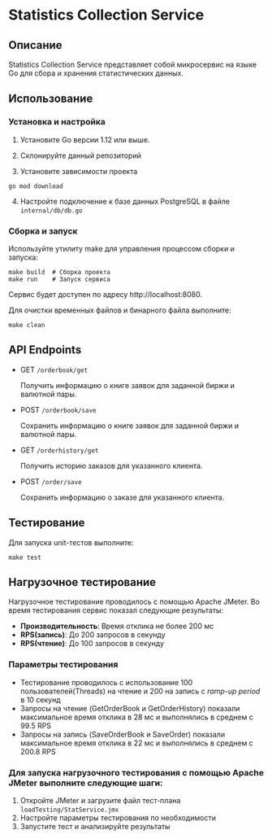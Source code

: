 # Statistics Collection Service

## Описание

Statistics Collection Service представляет собой микросервис на языке Go для сбора и хранения статистических данных.

## Использование

### Установка и настройка

1. Установите Go версии 1.12 или выше.

2. Склонируйте данный репозиторий

3. Установите зависимости проекта

```
go mod download
```
4. Настройте подключение к базе данных PostgreSQL в файле `internal/db/db.go`

### Сборка и запуск
Используйте утилиту make для управления процессом сборки и запуска:
```
make build  # Сборка проекта
make run    # Запуск сервиса
```
Сервис будет доступен по адресу http://localhost:8080.

Для очистки временных файлов и бинарного файла выполните:
```
make clean
```

## API Endpoints
* GET `/orderbook/get`
    
    Получить информацию о книге заявок для заданной биржи и валютной пары.

* POST `/orderbook/save`

    Сохранить информацию о книге заявок для заданной биржи и валютной пары.

* GET `/orderhistory/get`

    Получить историю заказов для указанного клиента.

* POST `/order/save`

    Сохранить информацию о заказе для указанного клиента.

## Тестирование
Для запуска unit-тестов выполните:
```
make test
```

## Нагрузочное тестирование
Нагрузочное тестирование проводилось с помощью Apache JMeter. Во время тестирования сервис показал следующие результаты:
* **Производительность**: Время отклика не более 200 мс
* **RPS(запись)**: До 200 запросов в секунду
* **RPS(чтение)**: До 100 запросов в секунду

### Параметры тестирования
* Тестирование проводилось с использование 100 пользователей(Threads) на чтение и 200 на запись с *ramp-up period* в 10 секунд
* Запросы на чтение (GetOrderBook и GetOrderHistory) показали максимальное время отклика в 28 мс и выполнялись в среднем с 99.5 RPS
* Запросы на запись (SaveOrderBook и SaveOrder) показали максимальное время отклика в 22 мс и выполнялись в среднем с 200.8 RPS

### Для запуска нагрузочного тестирования с помощью Apache JMeter выполните следующие шаги:
1. Откройте JMeter и загрузите файл тест-плана `loadTesting/StatService.jmx`
2. Настройте параметры тестирования по необходимости
3. Запустите тест и анализируйте результаты